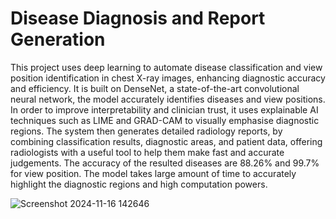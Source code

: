 # Disease Diagnosis and Report Generation
This project uses deep learning to automate disease classification and view position identification in chest X-ray images, enhancing diagnostic accuracy and efficiency. It is built on DenseNet, a state-of-the-art convolutional neural network, the model accurately identifies diseases and view positions. In order to improve interpretability and clinician trust, it uses explainable AI techniques such as LIME and GRAD-CAM to visually emphasise diagnostic regions. The system then generates detailed radiology reports, by combining classification results, diagnostic areas, and patient data, offering radiologists with a useful tool to help them make fast and accurate judgements. The accuracy of the resulted diseases are 88.26% and 99.7% for view position. The model takes large amount of time to accurately highlight the diagnostic regions and high computation powers.

![Screenshot 2024-11-16 142646](https://github.com/user-attachments/assets/e36849b0-5409-4a5e-8601-b03eeb6e020b)
